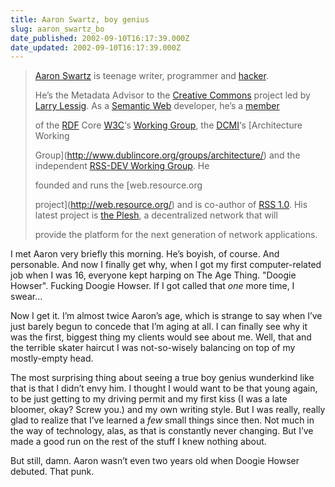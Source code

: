 ```yaml
---
title: Aaron Swartz, boy genius
slug: aaron_swartz_bo
date_published: 2002-09-10T16:17:39.000Z
date_updated: 2002-09-10T16:17:39.000Z
---
```


> [Aaron Swartz](http://www.aaronsw.com/) is teenage writer, programmer and [hacker](http://www.tuxedo.org/~esr/faqs/hacker-howto.html#WHAT_IS).
> 
> He’s the Metadata Advisor to the [Creative Commons](http://www.creativecommons.org/) project led by [Larry Lessig](http://lessig.org/). As a [Semantic Web](http://logicerror.com/semanticWeb-long) developer, he’s a
> [member](http://lists.w3.org/Archives/Public/w3c-rdfcore-wg/2001Apr/0062)
> 
> of the [RDF](http://www.w3.org/RDF/) Core [W3C](http://logicerror.com/W3C)‘s [Working Group](http://www.w3.org/2001/sw/RDFCore/), the [DCMI](http://purl.org/dc/)‘s [Architecture Working
> 
> Group](http://www.dublincore.org/groups/architecture/) and the independent [RSS-DEV Working Group](http://groups.yahoo.com/group/rss-dev). He
> 
> founded and runs the [web.resource.org
> 
> project](http://web.resource.org/) and is co-author of [RSS 1.0](http://purl.org/rss/1.0/). His latest project is [the Plesh](http://plesh.net/), a decentralized network that will
> 
> provide the platform for the next generation of network applications.

I met Aaron very briefly this morning. He’s boyish, of course. And personable. And now I finally get why, when I got my first computer-related job when I was 16, everyone kept harping on The Age Thing. "Doogie Howser". Fucking Doogie Howser. If I got called that *one* more time, I swear…

Now I get it. I’m almost twice Aaron’s age, which is strange to say when I’ve just barely begun to concede that I’m aging at all. I can finally see why it was the first, biggest thing my clients would see about me. Well, that and the terrible skater haircut I was not-so-wisely balancing on top of my mostly-empty head.

The most surprising thing about seeing a true boy genius wunderkind like that is that I didn’t envy him. I thought I would want to be that young again, to be just getting to my driving permit and my first kiss (I was a late bloomer, okay? Screw you.) and my own writing style. But I was really, really glad to realize that I’ve learned a *few* small things since then. Not much in the way of technology, alas, as that is constantly never changing. But I’ve made a good run on the rest of the stuff I knew nothing about.

But still, damn. Aaron wasn’t even two years old when Doogie Howser debuted. That punk.
